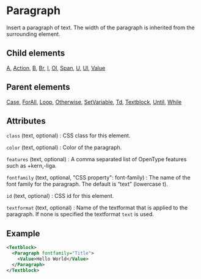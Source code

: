 # Paragraph



Insert a paragraph of text. The width of the paragraph is inherited from the surrounding element.



##  Child elements

[A](../a.md), [Action](../action.md), [B](../b.md), [Br](../br.md), [I](../i.md), [Ol](../ol.md), [Span](../span.md), [U](../u.md), [Ul](../ul.md), [Value](../value.md)

##  Parent elements

[Case](../case.md), [ForAll](../forall.md), [Loop](../loop.md), [Otherwise](../otherwise.md), [SetVariable](../setvariable.md), [Td](../td.md), [Textblock](../textblock.md), [Until](../until.md), [While](../while.md)


## Attributes



`class` (text, optional)
:   CSS class for this element.




`color` (text, optional)
:   Color of the paragraph.




`features` (text, optional)
:   A comma separated list of OpenType features such as +kern,-liga.




`fontfamily` (text, optional, "CSS property": font-family)
:   The name of the font family for the paragraph. The default is “text” (lowercase t).




`id` (text, optional)
:   CSS id for this element.




`textformat` (text, optional)
:   Name of the textformat that is applied to the paragraph. If none is specified the textformat `text` is used.




## Example

```xml
<Textblock>
  <Paragraph fontfamily="Title">
    <Value>Hello World</Value>
  </Paragraph>
</Textblock>

```





